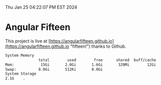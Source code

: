 Thu Jan 25 04:22:07 PM EST 2024

# Angular Fifteen


This project is live at [https://angularfifteen.github.io](https://angularfifteen.github.io "fifteen!") thanks to Github.

```bash
System Memory
               total        used        free      shared  buff/cache   available
Mem:            15Gi       2.0Gi       1.6Gi       320Mi        12Gi        13Gi
Swap:          8.0Gi       512Ki       8.0Gi
System Storage
2.1G	.
```

